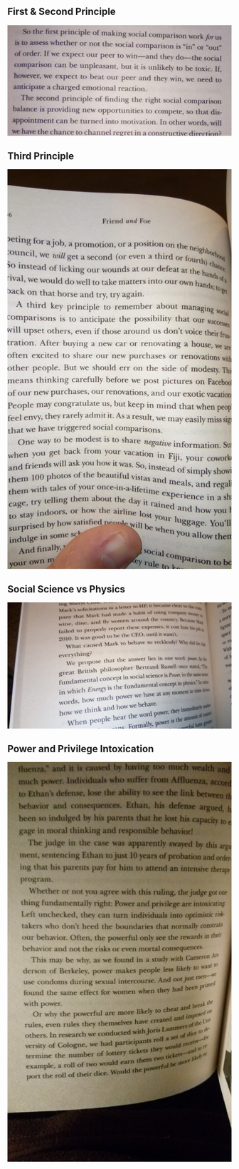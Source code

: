 ## First & Second Principle 
![First Principale](images/IMG_20190304_185413.jpg)

## Third Principle
![Third Principle](images/IMG_20190304_190132.jpg)

## Social Science vs Physics
![soc-science vs physics](images/IMG_20190306_100716.jpg)

## Power and Privilege Intoxication
![power](images/IMG_20190309_233557.jpg)
